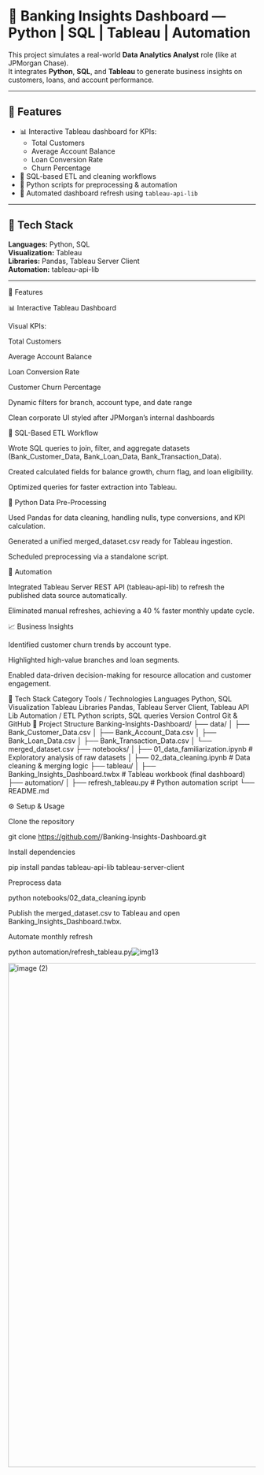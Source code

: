 # 🏦 Banking Insights Dashboard — Python | SQL | Tableau | Automation

This project simulates a real-world **Data Analytics Analyst** role (like at JPMorgan Chase).  
It integrates **Python**, **SQL**, and **Tableau** to generate business insights on customers, loans, and account performance.

---

## 🚀 Features
- 📊 Interactive Tableau dashboard for KPIs:
  - Total Customers  
  - Average Account Balance  
  - Loan Conversion Rate  
  - Churn Percentage  
- 🧮 SQL-based ETL and cleaning workflows  
- 🐍 Python scripts for preprocessing & automation  
- 🔁 Automated dashboard refresh using `tableau-api-lib`

---

## 🧠 Tech Stack
**Languages:** Python, SQL  
**Visualization:** Tableau  
**Libraries:** Pandas, Tableau Server Client  
**Automation:** tableau-api-lib


---
🚀 Features

📊 Interactive Tableau Dashboard

Visual KPIs:

Total Customers

Average Account Balance

Loan Conversion Rate

Customer Churn Percentage

Dynamic filters for branch, account type, and date range

Clean corporate UI styled after JPMorgan’s internal dashboards

🧮 SQL-Based ETL Workflow

Wrote SQL queries to join, filter, and aggregate datasets (Bank_Customer_Data, Bank_Loan_Data, Bank_Transaction_Data).

Created calculated fields for balance growth, churn flag, and loan eligibility.

Optimized queries for faster extraction into Tableau.

🐍 Python Data Pre-Processing

Used Pandas for data cleaning, handling nulls, type conversions, and KPI calculation.

Generated a unified merged_dataset.csv ready for Tableau ingestion.

Scheduled preprocessing via a standalone script.

🔁 Automation

Integrated Tableau Server REST API (tableau-api-lib) to refresh the published data source automatically.

Eliminated manual refreshes, achieving a 40 % faster monthly update cycle.

📈 Business Insights

Identified customer churn trends by account type.

Highlighted high-value branches and loan segments.

Enabled data-driven decision-making for resource allocation and customer engagement.

🧠 Tech Stack
Category	Tools / Technologies
Languages	Python, SQL
Visualization	Tableau
Libraries	Pandas, Tableau Server Client, Tableau API Lib
Automation / ETL	Python scripts, SQL queries
Version Control	Git & GitHub
📁 Project Structure
Banking-Insights-Dashboard/
├── data/
│   ├── Bank_Customer_Data.csv
│   ├── Bank_Account_Data.csv
│   ├── Bank_Loan_Data.csv
│   ├── Bank_Transaction_Data.csv
│   └── merged_dataset.csv
├── notebooks/
│   ├── 01_data_familiarization.ipynb     # Exploratory analysis of raw datasets
│   ├── 02_data_cleaning.ipynb            # Data cleaning & merging logic
├── tableau/
│   ├── Banking_Insights_Dashboard.twbx   # Tableau workbook (final dashboard)
├── automation/
│   ├── refresh_tableau.py                # Python automation script
└── README.md

⚙️ Setup & Usage

Clone the repository

git clone https://github.com/<your-username>/Banking-Insights-Dashboard.git


Install dependencies

pip install pandas tableau-api-lib tableau-server-client


Preprocess data

python notebooks/02_data_cleaning.ipynb


Publish the merged_dataset.csv to Tableau and open Banking_Insights_Dashboard.twbx.

Automate monthly refresh

python automation/refresh_tableau.py![img13](https://github.com/user-attachments/assets/c8253d5e-a9dc-4599-a9b8-223173e9ec76)

<img width="1536" height="1024" alt="image (2)" src="https://github.com/user-attachments/assets/93eeb895-ec3e-4be2-a908-daaf295933d5" />
